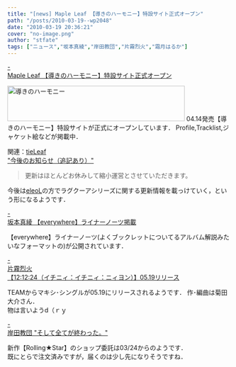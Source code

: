 ```yaml
---
title: "[news] Maple Leaf 【導きのハーモニー】特設サイト正式オープン"
path: "/posts/2010-03-19--wp2048"
date: "2010-03-19 20:36:21"
cover: "no-image.png"
author: "stfate"
tags: ["ニュース","坂本真綾","岸田教団","片霧烈火","霜月はるか"]
---
```


<style type="text/css">
<!--
p {white-space: pre-wrap};
-->
</style>

<a  href="http://www.team-e.co.jp/sp/harmony/index.html" target="_blank">- Maple Leaf 【導きのハーモニー】特設サイト正式オープン</a>
<div ><a href="http://www.team-e.co.jp/sp/harmony/" target="_blank">
<img src="http://www.team-e.co.jp/sp/harmony/banner/L.jpg" width="400" height="80" border="0" alt="導きのハーモニー"></a>
04.14発売【導きのハーモニー】特設サイトが正式にオープンしています．
Profile,Tracklist,ジャケット絵などが掲載中．

関連：<a href="http://tieleaf.net/contents/index.html" target="_blank">tieLeaf "今後のお知らせ（追記あり）"</a>
<blockquote>更新はほとんどお休みして縮小運営とさせていただきます。</blockquote>
今後は<a href="http://eleol.net/" target="_blank">eleoL</a>の方でラグクーアシリーズに関する更新情報を載っけていく，という形になるようです．</div>

<a  href="http://www.jvcmusic.co.jp/maaya/everywhere/index.html" target="_blank">- 坂本真綾 【everywhere】ライナーノーツ掲載</a>
<div >【everywhere】ライナーノーツ(よくブックレットについてるアルバム解説みたいなフォーマットの)が公開されています．</div>

<a  href="http://www.team-e.co.jp/products/kdsd-00369.html" target="_blank">- 片霧烈火 【12:12:24（イチニィ：イチニィ：ニィヨン）】05.19リリース</a>
<div >TEAMからマキシ･シングルが05.19にリリースされるようです．
作･編曲は菊田大介さん．
<div >物は言いようd（ｒｙ</del></div></div>

<a  href="http://k-kyoudan.s61.xrea.com/nicky.html" target="_blank">- 岸田教団 "そして全てが終わった。"</a>
<div >新作【Rolling★Star】のショップ委託は03/24からのようです．
<div >既にとらで注文済みですが，届くのは少し先になりそうですね．</div></div>